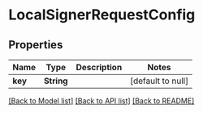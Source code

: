 # LocalSignerRequestConfig
## Properties

| Name | Type | Description | Notes |
|------------ | ------------- | ------------- | -------------|
| **key** | **String** |  | [default to null] |

[[Back to Model list]](../README.md#documentation-for-models) [[Back to API list]](../README.md#documentation-for-api-endpoints) [[Back to README]](../README.md)

